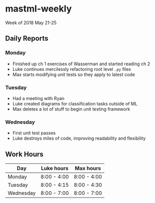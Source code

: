 # mastml-weekly

Week of 2018 May 21-25

## Daily Reports

### Monday

- Finished up ch 1 exercises of Wasserman and started reading ch 2
- Luke continues mercilessly refactoring root level `.py` files
- Max starts modifying unit tests so they apply to latest code

### Tuesday 

- Had a meeting with Ryan
- Luke created diagrams for classification tasks outside of ML
- Max deletes a lot of stuff to begin unit testing framework

### Wednesday

- First unit test passes
- Luke destroys miles of code, improving readability and flexibility

## Work Hours

Day | Luke hours | Max hours
--- | --- | ---
Monday | 8:00 - 4:00 | 8:00 - 4:00
Tuesday | 8:00 - 4:15 | 8:00 - 4:30
Wednesday | 8:00 - 7:00 | 8:00 - 7:00
